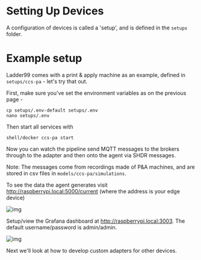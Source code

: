 # Setting Up Devices

A configuration of devices is called a 'setup', and is defined in the `setups` folder.

# Example setup

Ladder99 comes with a print & apply machine as an example, defined in `setups/ccs-pa` - let's try that out.

First, make sure you've set the environment variables as on the previous page -

    cp setups/.env-default setups/.env
    nano setups/.env

Then start all services with

    shell/docker ccs-pa start

Now you can watch the pipeline send MQTT messages to the brokers through to the adapter and then onto the agent via SHDR messages.

Note: The messages come from recordings made of P&A machines, and are stored in csv files in `models/ccs-pa/simulations`.

To see the data the agent generates visit http://raspberrypi.local:5000/current (where the address is your edge device)

![img](./images/agent.jpg)

Setup/view the Grafana dashboard at http://raspberrypi.local:3003. The default username/password is admin/admin.

![img](./images/grafana-pa.jpg)

Next we'll look at how to develop custom adapters for other devices.
